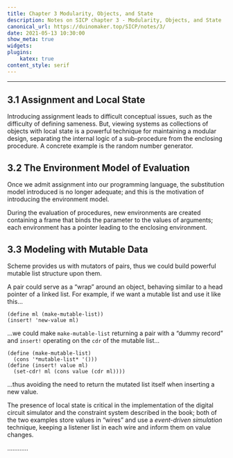 ```yaml
---
title: Chapter 3 Modularity, Objects, and State
description: Notes on SICP chapter 3 - Modularity, Objects, and State
canonical_url: https://duinomaker.top/SICP/notes/3/
date: 2021-05-13 10:30:00
show_meta: true
widgets:
plugins:
    katex: true
content_style: serif
---
```


---

## 3.1 Assignment and Local State

Introducing assignment leads to difficult conceptual issues, such as the difficulty of defining sameness. But, viewing systems as collections of objects with local state is a powerful technique for maintaining a modular design, separating the internal logic of a sub-procedure from the enclosing procedure. A concrete example is the random number generator.

## 3.2 The Environment Model of Evaluation

Once we admit assignment into our programming language, the substitution model introduced is no longer adequate; and this is the motivation of introducing the environment model.

During the evaluation of procedures, new environments are created containing a frame that binds the parameter to the values of arguments; each environment has a pointer leading to the enclosing environment.

## 3.3 Modeling with Mutable Data

Scheme provides us with mutators of pairs, thus we could build powerful mutable list structure upon them.

A pair could serve as a “wrap” around an object, behaving similar to a head pointer of a linked list. For example, if we want a mutable list and use it like this…

    (define ml (make-mutable-list))
    (insert! 'new-value ml)

…we could make `make-mutable-list` returning a pair with a “dummy record” and `insert!` operating on the `cdr` of the mutable list…

    (define (make-mutable-list)
      (cons '*mutable-list* '()))
    (define (insert! value ml)
      (set-cdr! ml (cons value (cdr ml))))

…thus avoiding the need to return the mutated list itself when inserting a new value.

The presence of local state is critical in the implementation of the digital circuit simulator and the constraint system described in the book; both of the two examples store values in “wires” and use a _event-driven simulation_ technique, keeping a listener list in each wire and inform them on value changes.

…………